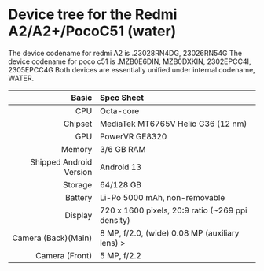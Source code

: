 Device tree for the Redmi A2/A2+/PocoC51 (water)
=================================================

The device codename for redmi A2 is .23028RN4DG, 23026RN54G
The device codename for poco c51 is .MZB0E6DIN, MZB0DXKIN, 2302EPCC4I, 2305EPCC4G
Both devices are essentially unified under internal codename, WATER.

| Basic                   | Spec Sheet                                                                                                                     |
| -----------------------:|:------------------------------------------------------------------------------------------------------------------------------ |
| CPU                     | Octa-core                                                                                                                      |
| Chipset                 | MediaTek MT6765V Helio G36 (12 nm)                                                                                                            |
| GPU                     | PowerVR GE8320                                                                                                                   |
| Memory                  | 3/6 GB RAM                                                                                                                   |
| Shipped Android Version | Android 13                                                                                                                            |
| Storage                 | 64/128 GB                                                                                                                      |
| Battery                 | Li-Po 5000 mAh, non-removable                                                                                           |
| Display                 | 720 x 1600 pixels, 20:9 ratio (~269 ppi density)                                                                              |
| Camera (Back)(Main)     | 8 MP, f/2.0, (wide) 0.08 MP (auxiliary lens)                                                                >
| Camera (Front)          | 5 MP, f/2.2                                                                                      |
